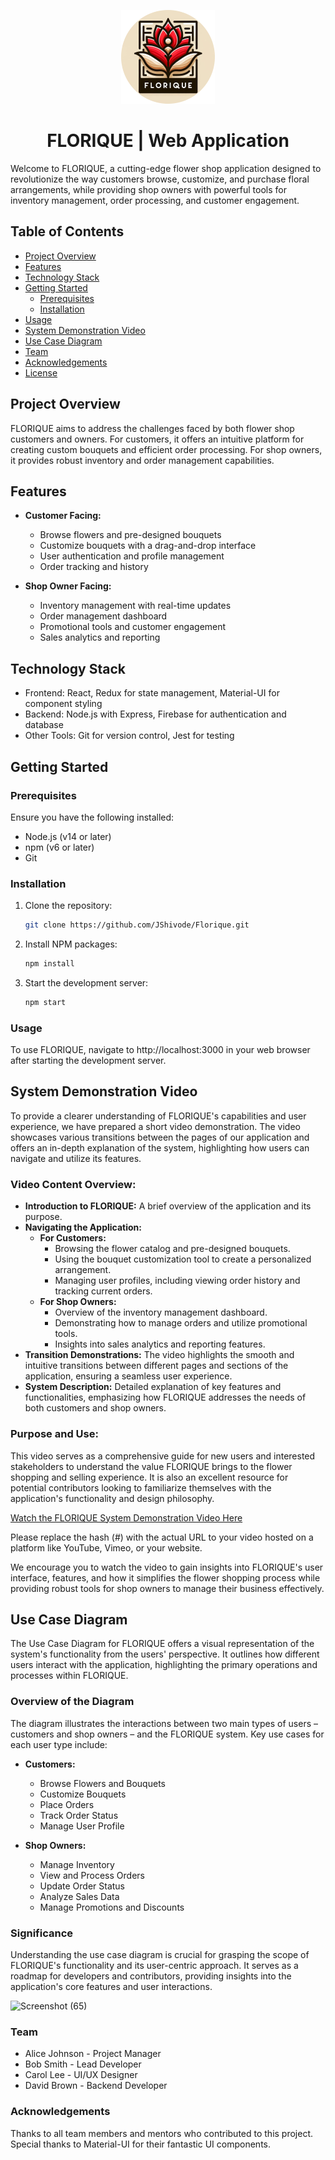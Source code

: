 <p align="center">
  <img src="https://github.com/itsamaso/Florique/blob/main/flo.png">
</p>

<h1 align="center"> FLORIQUE | Web Application </h1>

Welcome to FLORIQUE, a cutting-edge flower shop application designed to revolutionize the way customers browse, customize, and purchase floral arrangements, while providing shop owners with powerful tools for inventory management, order processing, and customer engagement.

## Table of Contents
- [Project Overview](#project-overview)
- [Features](#features)
- [Technology Stack](#technology-stack)
- [Getting Started](#getting-started)
  - [Prerequisites](#prerequisites)
  - [Installation](#installation)
- [Usage](#usage)
- [System Demonstration Video](#system-demonstration-video)
- [Use Case Diagram](#use-case-diagram)
- [Team](#team)
- [Acknowledgements](#acknowledgements)
- [License](#license)

## Project Overview
FLORIQUE aims to address the challenges faced by both flower shop customers and owners. For customers, it offers an intuitive platform for creating custom bouquets and efficient order processing. For shop owners, it provides robust inventory and order management capabilities.

## Features
- **Customer Facing:**
  - Browse flowers and pre-designed bouquets
  - Customize bouquets with a drag-and-drop interface
  - User authentication and profile management
  - Order tracking and history

- **Shop Owner Facing:**
  - Inventory management with real-time updates
  - Order management dashboard
  - Promotional tools and customer engagement
  - Sales analytics and reporting

## Technology Stack
- Frontend: React, Redux for state management, Material-UI for component styling
- Backend: Node.js with Express, Firebase for authentication and database
- Other Tools: Git for version control, Jest for testing

## Getting Started

### Prerequisites
Ensure you have the following installed:
- Node.js (v14 or later)
- npm (v6 or later)
- Git

### Installation
1. Clone the repository:
   ```sh
   git clone https://github.com/JShivode/Florique.git

2.  Install NPM packages:
    ```sh
    npm install

3. Start the development server:
   ```sh
   npm start

### Usage
To use FLORIQUE, navigate to http://localhost:3000 in your web browser after starting the development server.

## System Demonstration Video

To provide a clearer understanding of FLORIQUE's capabilities and user experience, we have prepared a short video demonstration. The video showcases various transitions between the pages of our application and offers an in-depth explanation of the system, highlighting how users can navigate and utilize its features.

### Video Content Overview:
- **Introduction to FLORIQUE:** A brief overview of the application and its purpose.
- **Navigating the Application:**
  - **For Customers:**
    - Browsing the flower catalog and pre-designed bouquets.
    - Using the bouquet customization tool to create a personalized arrangement.
    - Managing user profiles, including viewing order history and tracking current orders.
  - **For Shop Owners:**
    - Overview of the inventory management dashboard.
    - Demonstrating how to manage orders and utilize promotional tools.
    - Insights into sales analytics and reporting features.
- **Transition Demonstrations:** The video highlights the smooth and intuitive transitions between different pages and sections of the application, ensuring a seamless user experience.
- **System Description:** Detailed explanation of key features and functionalities, emphasizing how FLORIQUE addresses the needs of both customers and shop owners.

### Purpose and Use:
This video serves as a comprehensive guide for new users and interested stakeholders to understand the value FLORIQUE brings to the flower shopping and selling experience. It is also an excellent resource for potential contributors looking to familiarize themselves with the application's functionality and design philosophy.

[Watch the FLORIQUE System Demonstration Video Here](#)

Please replace the hash (#) with the actual URL to your video hosted on a platform like YouTube, Vimeo, or your website.

We encourage you to watch the video to gain insights into FLORIQUE's user interface, features, and how it simplifies the flower shopping process while providing robust tools for shop owners to manage their business effectively.

## Use Case Diagram

The Use Case Diagram for FLORIQUE offers a visual representation of the system's functionality from the users' perspective. It outlines how different users interact with the application, highlighting the primary operations and processes within FLORIQUE.

### Overview of the Diagram
The diagram illustrates the interactions between two main types of users – customers and shop owners – and the FLORIQUE system. Key use cases for each user type include:

- **Customers:**
  - Browse Flowers and Bouquets
  - Customize Bouquets
  - Place Orders
  - Track Order Status
  - Manage User Profile

- **Shop Owners:**
  - Manage Inventory
  - View and Process Orders
  - Update Order Status
  - Analyze Sales Data
  - Manage Promotions and Discounts

### Significance
Understanding the use case diagram is crucial for grasping the scope of FLORIQUE's functionality and its user-centric approach. It serves as a roadmap for developers and contributors, providing insights into the application's core features and user interactions.

 ![Screenshot (65)](https://github.com/JShivode/FlowerShop/assets/93088012/8796719f-9621-4e2e-8044-f113419d8770)



### Team
- Alice Johnson - Project Manager
- Bob Smith - Lead Developer
- Carol Lee - UI/UX Designer
- David Brown - Backend Developer

### Acknowledgements
Thanks to all team members and mentors who contributed to this project. \
Special thanks to Material-UI for their fantastic UI components.


